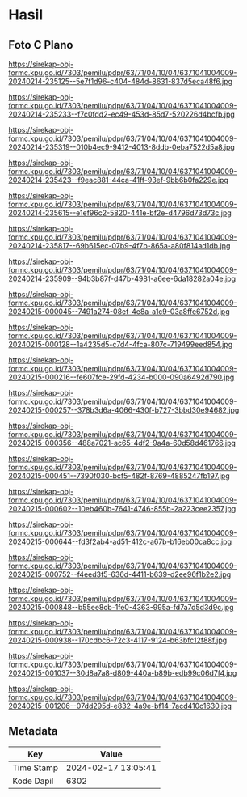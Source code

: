 # Hasil

## Foto C Plano

https://sirekap-obj-formc.kpu.go.id/7303/pemilu/pdpr/63/71/04/10/04/6371041004009-20240214-235125--5e7f1d96-c404-484d-8631-837d5eca48f6.jpg

https://sirekap-obj-formc.kpu.go.id/7303/pemilu/pdpr/63/71/04/10/04/6371041004009-20240214-235233--f7c0fdd2-ec49-453d-85d7-520226d4bcfb.jpg

https://sirekap-obj-formc.kpu.go.id/7303/pemilu/pdpr/63/71/04/10/04/6371041004009-20240214-235319--010b4ec9-9412-4013-8ddb-0eba7522d5a8.jpg

https://sirekap-obj-formc.kpu.go.id/7303/pemilu/pdpr/63/71/04/10/04/6371041004009-20240214-235423--f9eac881-44ca-41ff-93ef-9bb6b0fa229e.jpg

https://sirekap-obj-formc.kpu.go.id/7303/pemilu/pdpr/63/71/04/10/04/6371041004009-20240214-235615--e1ef96c2-5820-441e-bf2e-d4796d73d73c.jpg

https://sirekap-obj-formc.kpu.go.id/7303/pemilu/pdpr/63/71/04/10/04/6371041004009-20240214-235817--69b615ec-07b9-4f7b-865a-a80f814ad1db.jpg

https://sirekap-obj-formc.kpu.go.id/7303/pemilu/pdpr/63/71/04/10/04/6371041004009-20240214-235909--94b3b87f-d47b-4981-a6ee-6da18282a04e.jpg

https://sirekap-obj-formc.kpu.go.id/7303/pemilu/pdpr/63/71/04/10/04/6371041004009-20240215-000045--7491a274-08ef-4e8a-a1c9-03a8ffe6752d.jpg

https://sirekap-obj-formc.kpu.go.id/7303/pemilu/pdpr/63/71/04/10/04/6371041004009-20240215-000128--1a4235d5-c7d4-4fca-807c-719499eed854.jpg

https://sirekap-obj-formc.kpu.go.id/7303/pemilu/pdpr/63/71/04/10/04/6371041004009-20240215-000216--fe607fce-29fd-4234-b000-090a6492d790.jpg

https://sirekap-obj-formc.kpu.go.id/7303/pemilu/pdpr/63/71/04/10/04/6371041004009-20240215-000257--378b3d6a-4066-430f-b727-3bbd30e94682.jpg

https://sirekap-obj-formc.kpu.go.id/7303/pemilu/pdpr/63/71/04/10/04/6371041004009-20240215-000356--488a7021-ac65-4df2-9a4a-60d58d461766.jpg

https://sirekap-obj-formc.kpu.go.id/7303/pemilu/pdpr/63/71/04/10/04/6371041004009-20240215-000451--7390f030-bcf5-482f-8769-4885247fb197.jpg

https://sirekap-obj-formc.kpu.go.id/7303/pemilu/pdpr/63/71/04/10/04/6371041004009-20240215-000602--10eb460b-7641-4746-855b-2a223cee2357.jpg

https://sirekap-obj-formc.kpu.go.id/7303/pemilu/pdpr/63/71/04/10/04/6371041004009-20240215-000644--fd3f2ab4-ad51-412c-a67b-b16eb00ca8cc.jpg

https://sirekap-obj-formc.kpu.go.id/7303/pemilu/pdpr/63/71/04/10/04/6371041004009-20240215-000752--f4eed3f5-636d-4411-b639-d2ee96f1b2e2.jpg

https://sirekap-obj-formc.kpu.go.id/7303/pemilu/pdpr/63/71/04/10/04/6371041004009-20240215-000848--b55ee8cb-1fe0-4363-995a-fd7a7d5d3d9c.jpg

https://sirekap-obj-formc.kpu.go.id/7303/pemilu/pdpr/63/71/04/10/04/6371041004009-20240215-000938--170cdbc6-72c3-4117-9124-b63bfc12f88f.jpg

https://sirekap-obj-formc.kpu.go.id/7303/pemilu/pdpr/63/71/04/10/04/6371041004009-20240215-001037--30d8a7a8-d809-440a-b89b-edb99c06d7f4.jpg

https://sirekap-obj-formc.kpu.go.id/7303/pemilu/pdpr/63/71/04/10/04/6371041004009-20240215-001206--07dd295d-e832-4a9e-bf14-7acd410c1630.jpg


## Metadata

| Key        | Value               |
| ---------- | ------------------- |
| Time Stamp | 2024-02-17 13:05:41 |
| Kode Dapil | 6302                |



